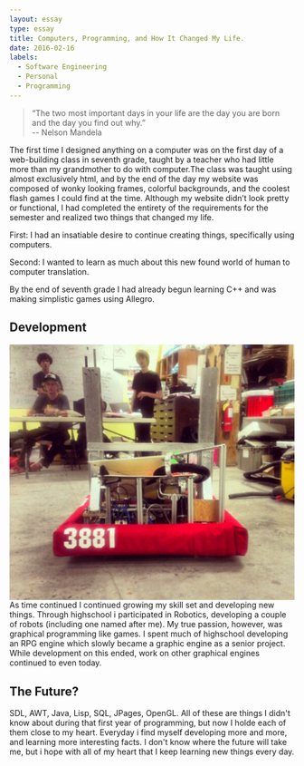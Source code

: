 ```yaml
---
layout: essay
type: essay
title: Computers, Programming, and How It Changed My Life.
date: 2016-02-16
labels:
  - Software Engineering
  - Personal
  - Programming
---
```


<blockquote>
“The two most important days in your life are the day you are born and the day you find out why.” <footer> -- Nelson Mandela </footer></blockquote> 


The first time I designed anything on a computer was on the first day of a web-building class in seventh grade, taught by a teacher who had little more than my grandmother to do with computer.The class was taught using almost exclusively html, and by the end of the day my website was composed of wonky looking frames, colorful backgrounds, and the coolest flash games I could find at the time. Although my website didn’t look pretty or functional, I had completed the entirety of the requirements for the semester and realized two things that changed my life. 


First: I had an insatiable desire to continue creating things, specifically using computers.

Second: I wanted to learn as much about this new found world of human to computer translation. 

By the end of seventh grade I had already begun learning C++ and was making simplistic games using Allegro.

## Development

<img class="ui medium image" style="float:right;" src="../images/Jorybot.png">
As time continued I continued growing my skill set and developing new things. Through highschool i participated in Robotics, developing a couple of robots (including one named after me). My true passion, however, was graphical programming like games. I spent much of highschool developing an RPG engine which slowly became a graphic engine as a senior project. While development on this ended, work on other graphical engines continued to even today. 

## The Future?

SDL, AWT, Java, Lisp, SQL, JPages, OpenGL. All of these are things I didn't know about during that first year of programming, but now I holde each of them close to my heart. Everyday i find myself developing more and more, and learning more interesting facts. I don't know where the future will take me, but i hope with all of my heart that I keep learning new things every day.




